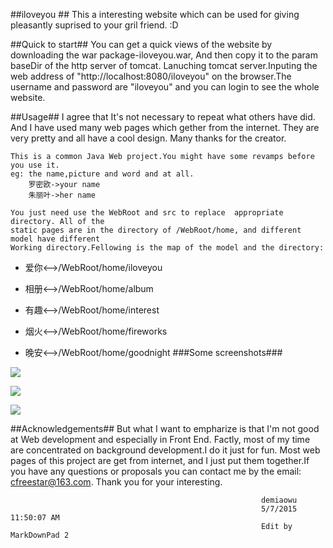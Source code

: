 ##iloveyou ##
	This a interesting website which can be used for giving pleasantly suprised to your
	gril friend. :D


##Quick to start##
	You can get a quick views of the website by downloading the war package-iloveyou.war, 
	And then copy it to the param baseDir of the http server of tomcat. Lanuching tomcat 
	server.Inputing the web address of "http://localhost:8080/iloveyou" on the browser.The 
	username and password are "iloveyou" and you can login to see the whole website.

##Usage##
	I agree that It's not necessary to repeat what others have did. And I have used many 
	web pages which gether from the internet. They are very pretty and all have a cool 
	design. Many thanks for the creator.

	This is a common Java Web project.You might have some revamps before you use it.
	eg: the name,picture and word and at all.
		罗密欧->your name
		朱丽叶->her name

	You just need use the WebRoot and src to replace  appropriate directory. All of the 
	static pages are in the directory of /WebRoot/home, and different model have different
	Working directory.Fellowing is the map of the model and the directory:
	

- 爱你<-->/WebRoot/home/iloveyou
	

- 相册<-->/WebRoot/home/album
	

- 有趣<-->/WebRoot/home/interest


- 烟火<-->/WebRoot/home/fireworks
	

- 晚安<-->/WebRoot/home/goodnight
###Some screenshots###
	
![](http://i.imgur.com/XTFLhmM.png)
	
![](http://i.imgur.com/q80rACk.png)

![](http://i.imgur.com/oAWiGct.png)
	

##Acknowledgements##
	But what I want to empharize is that I'm not good at Web development and especially in
	Front End. Factly, most of my time are concentrated on background development.I do it 
	just for fun. Most web pages of this project are get from internet, and I just put them 
	together.If you have any questions or proposals you can contact me by the email:
	cfreestar@163.com. Thank you for your interesting.

												    	
												    		demiaowu
												    		5/7/2015 11:50:07 AM 
															Edit by MarkDownPad 2